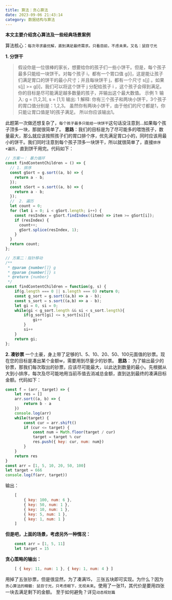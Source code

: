 ```yaml
---
title: 算法：贪心算法
date: 2023-09-06 21:43:14
category: 数据结构与算法
---
```


**本文主要介绍贪心算法及一些经典场景案例**

算法核心：`每次寻求最优解，直到满足最终需求。只看目前，不虑未来。又名：鼠目寸光`

**1. 分饼干**

>假设你是一位很棒的家长，想要给你的孩子们一些小饼干。但是，每个孩子最多只能给一块饼干。对每个孩子 i，都有一个胃口值 g[i]，这是能让孩子们满足胃口的饼干的最小尺寸；并且每块饼干 j，都有一个尺寸 s[j] 。如果 s[j] >= g[i]，我们可以将这个饼干 j 分配给孩子 i ，这个孩子会得到满足。你的目标是尽可能满足越多数量的孩子，并输出这个最大数值。
>示例 1:
>输入: g = [1,2,3], s = [1,1]
>输出: 1
>解释: 
>你有三个孩子和两块小饼干，3个孩子的胃口值分别是：1,2,3。
>虽然你有两块小饼干，由于他们的尺寸都是1，你只能让胃口值是1的孩子满足。
>所以你应该输出1。

此题第一次做还想复杂了，`每个孩子最多只能给一块饼干`这句话没注意到...如果每个孩子顶多一块，那就很简单了。
**思路**：我们的目标是为了尽可能多的喂饱孩子，数量最大，那么就应该按照孩子们的胃口排个序，优先满足胃口小的，同时应该用最小的饼干。我们同时注意到每个孩子顶多一块饼干，所以就很简单了，直接`排序+遍历`，直到饼干用完。代码如下：
```javascript
// 方案一： 暴力循环
const findContentChildren = () => {
  // 1. 排序
  const gSort = g.sort((a, b) => {
    return a - b;
  });
  const sSort = s.sort((a, b) => {
    return a - b;
  });
  //  2. 遍历
  let count = 0;
  for (let i = 0; i < gSort.length; i++) {
    const resIndex = gSort.findIndex((item) => item >= gSort[i]);
    if (resIndex) {
      count++;
      gSort.splice(resIndex, 1);
    }
  }
  return count;
};

// 方案二：指针移动
/**
 * @param {number[]} g
 * @param {number[]} s
 * @return {number}
 */
const findContentChildren = function(g, s) {
    if(g.length === 0 || s.length === 0) return 0;
    const g_sort = g.sort((a,b) => a - b);      
    const s_sort = s.sort((a,b) => a - b);     
    let gi = 0, si = 0;
    while(gi < g_sort.length && si < s_sort.length){       
        if(g_sort[gi] <= s_sort[si]){                   
            gi++                                        
        }
        si++                                            
    }
    return gi;
};
```

**2. 凑钞票**
一个土豪，身上带了足够的1、5、10、20、50、100元面值的钞票。现在您的目标是凑出某个金额w，需要用到尽量少的钞票。
**思路**： 为了输出最少的钞票，那我们每次取出的钞票，应该尽可能最大，以此达到数量的最小。先根据从大到小排序，每次及尽可能地用当前币值去消减总金额，直到达到最终的凑满目标金额。代码如下：
```javascript
const f = (arr, target) => {
    let res = []
    arr.sort((a, b) => {
        return b - a
    })
    console.log(arr)
    while(target) {
        const cur = arr.shift()
        if (cur <= target) {
            const num = Math.floor(target / cur)
            target = target % cur
            res.push({ key: cur, num: num})
        }
    }
    return res
}
const arr = [1, 5, 10, 20, 50, 100]
let target = 666
console.log(f(arr, target))
```
输出：
```javascript
    [
        { key: 100, num: 6 },
        { key: 50, num: 1 },
        { key: 10, num: 1 },
        { key: 5, num: 1 },
        { key: 1, num: 1 }
    ]
```

**但是吧，上面的场景，考虑另外一种情况：**
```javascript
    const arr = [1, 5, 11]
    let target = 15
```
**贪心策略的输出：**
```javascript
    [ { key: 11, num: 1 }, { key: 1, num: 4 } ]
```
用掉了五张钞票，但是很显然，为了凑满15， 三张五块即可实现。为什么？因为`贪心算法的精髓: 鼠目寸光，只考虑眼下，无视未来`。使用了一张11，其代价是要用四张一块去满足剩下的金额。
至于如何避免？详见`动态规划篇`